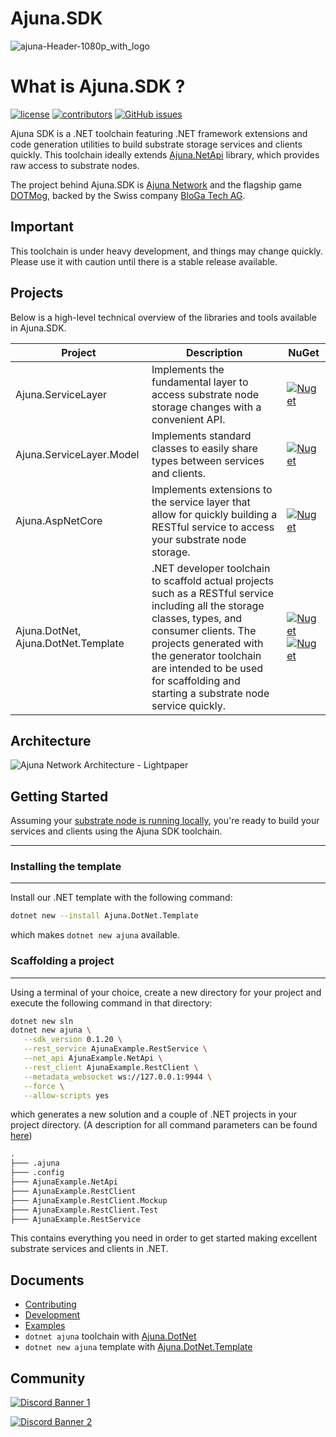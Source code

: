 # Ajuna.SDK
![ajuna-Header-1080p_with_logo](https://user-images.githubusercontent.com/17710198/136852531-d9eb47cd-efcd-4c88-bdbf-78dfcbffe287.png)

# What is Ajuna.SDK ?
[![license](https://img.shields.io/github/license/ajuna-network/Ajuna.SDK)](./LICENSE)
[![contributors](https://img.shields.io/github/contributors/ajuna-network/Ajuna.SDK)](https://github.com/ajuna-network/Ajuna.SDK/graphs/contributors) 
[![GitHub issues](https://img.shields.io/github/issues/ajuna-network/Ajuna.SDK.svg)](https://github.com/ajuna-network/Ajuna.SDK/issues)

Ajuna SDK is a .NET toolchain featuring .NET framework extensions and code generation utilities to build substrate storage services and clients quickly. This toolchain ideally extends [Ajuna.NetApi](https://github.com/ajuna-network/Ajuna.NetApi) library, which provides raw access to substrate nodes.

The project behind Ajuna.SDK is [Ajuna Network](https://ajuna.io/) and the flagship game [DOTMog](https://dotmog.com/), backed by the Swiss company [BloGa Tech AG](admin@bloga.tech).

## Important
This toolchain is under heavy development, and things may change quickly. Please use it with caution until there is a stable release available.

## Projects
Below is a high-level technical overview of the libraries and tools available in Ajuna.SDK.

| Project | Description                                                                                                                                                                                                                                                                               | NuGet 
|---|-------------------------------------------------------------------------------------------------------------------------------------------------------------------------------------------------------------------------------------------------------------------------------------------|---|
| Ajuna.ServiceLayer | Implements the fundamental layer to access substrate node storage changes with a convenient API.                                                                                                                                                                                          | [![Nuget](https://img.shields.io/nuget/v/Ajuna.ServiceLayer)](https://www.nuget.org/packages/Ajuna.ServiceLayer/) |
| Ajuna.ServiceLayer.Model | Implements standard classes to easily share types between services and clients.                                                                                                                                                                                                           | [![Nuget](https://img.shields.io/nuget/v/Ajuna.ServiceLayer.Model)](https://www.nuget.org/packages/Ajuna.ServiceLayer.Model/) |
| Ajuna.AspNetCore | Implements extensions to the service layer that allow for quickly building a RESTful service to access your substrate node storage.                                                                                                                                                       | [![Nuget](https://img.shields.io/nuget/v/Ajuna.AspNetCore)](https://www.nuget.org/packages/Ajuna.AspNetCore/) |
| Ajuna.DotNet, Ajuna.DotNet.Template | .NET developer toolchain to scaffold actual projects such as a RESTful service including all the storage classes, types, and consumer clients. The projects generated with the generator toolchain are intended to be used for scaffolding and starting a substrate node service quickly. | [![Nuget](https://img.shields.io/nuget/v/Ajuna.DotNet)](https://www.nuget.org/packages/Ajuna.DotNet/) [![Nuget](https://img.shields.io/nuget/v/Ajuna.DotNet.Template)](https://www.nuget.org/packages/Ajuna.DotNet.Template/)|

## Architecture

![Ajuna Network Architecture - Lightpaper](https://user-images.githubusercontent.com/17710198/177153394-b9fc1e08-a61b-47c2-9797-482accb201e1.png)

## Getting Started

Assuming your [substrate node is running locally](https://github.com/ajuna-network/Ajuna), you're ready to build your services and clients using the Ajuna SDK toolchain.

---

### Installing the template

---

Install our .NET template with the following command:

```sh
dotnet new --install Ajuna.DotNet.Template
```

which makes `dotnet new ajuna` available.

### Scaffolding a project

---

Using a terminal of your choice, create a new directory for your project and execute the following command in that directory:

```sh
dotnet new sln
dotnet new ajuna \
   --sdk_version 0.1.20 \
   --rest_service AjunaExample.RestService \
   --net_api AjunaExample.NetApi \
   --rest_client AjunaExample.RestClient \
   --metadata_websocket ws://127.0.0.1:9944 \
   --force \
   --allow-scripts yes
```

which generates a new solution and a couple of .NET projects in your project directory. 
(A description for all command parameters can be found [here](Tools/Ajuna.DotNet.Template/README.md))
    

```txt
.
├─── .ajuna
├─── .config
├─── AjunaExample.NetApi
├─── AjunaExample.RestClient
├─── AjunaExample.RestClient.Mockup
├─── AjunaExample.RestClient.Test
├─── AjunaExample.RestService
```

This contains everything you need in order to get started making excellent substrate services and clients in .NET.


## Documents

- [Contributing](./CONTRIBUTING.md)
- [Development](./DEVELOPMENT.md)
- [Examples](./EXAMPLES.md)
- `dotnet ajuna` toolchain with [Ajuna.DotNet](/Tools/Ajuna.DotNet/README.md)
- `dotnet new ajuna` template with [Ajuna.DotNet.Template](/Tools/Ajuna.DotNet.Template/README.md)


## Community

[![Discord Banner 1](https://discordapp.com/api/guilds/849331368558198803/widget.png?style=banner2)](https://discord.gg/cE72GYcFgY)

[![Discord Banner 2](https://discordapp.com/api/guilds/447132563924844544/widget.png?style=banner2)](https://discord.gg/GXYmNWtPzQ)

